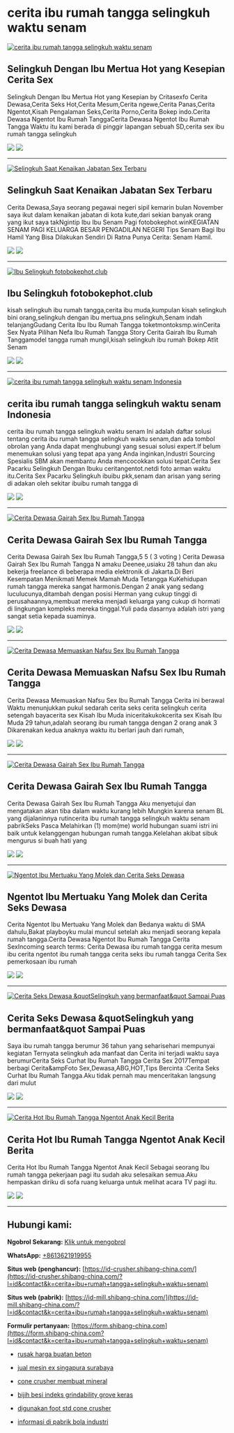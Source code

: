 # cerita ibu rumah tangga selingkuh waktu senam

<a href="https://swt.shibang-china.com/?l=id&img&k=cerita+ibu+rumah+tangga+selingkuh+waktu+senam" target="_blank">![cerita ibu rumah tangga selingkuh waktu senam](http://static.shibang-china.com/all-800x300/955.jpg)</a>

## Selingkuh Dengan Ibu Mertua Hot yang Kesepian Cerita Sex
Selingkuh Dengan Ibu Mertua Hot yang Kesepian by Critasexfo Cerita Dewasa,Cerita Seks Hot,Cerita Mesum,Cerita ngewe,Cerita Panas,Cerita Ngentot,Kisah Pengalaman Seks,Cerita Porno,Cerita Bokep indo.Cerita Dewasa Ngentot Ibu Rumah TanggaCerita Dewasa Ngentot Ibu Rumah Tangga Waktu itu kami berada di pinggir lapangan sebuah SD,cerita sex ibu rumah tangga selingkuh


<a href="https://whatsapp.shibangsoft.com/WhatsApp.php" target="_blank" title="WhatsApp">![](http://static.shibang-china.com/icon/whatsapp.png)</a> <a href="https://swt.shibang-china.com/?l=id&icon&k=cerita+ibu+rumah+tangga+selingkuh+waktu+senam" target="_blank">![](http://static.shibang-china.com/icon/chat-id.png)</a>

---

<a href="https://swt.shibang-china.com/?l=id&img&k=cerita+ibu+rumah+tangga+selingkuh+waktu+senam" target="_blank">![Selingkuh Saat Kenaikan Jabatan Sex Terbaru](http://static.shibang-china.com/all-800x300/1139.jpg)</a>

## Selingkuh Saat Kenaikan Jabatan Sex Terbaru
Cerita Dewasa,Saya seorang pegawai negeri sipil kemarin bulan November saya ikut dalam kenaikan jabatan di kota kute,dari sekian banyak orang yang ikut saya takNgintip Ibu Ibu Senam Pagi fotobokephot.winKEGIATAN SENAM PAGI KELUARGA BESAR PENGADILAN NEGERI Tips Senam Bagi Ibu Hamil Yang Bisa Dilakukan Sendiri Di Ratna Punya Cerita: Senam Hamil.


<a href="https://whatsapp.shibangsoft.com/WhatsApp.php" target="_blank" title="WhatsApp">![](http://static.shibang-china.com/icon/whatsapp.png)</a> <a href="https://swt.shibang-china.com/?l=id&icon&k=cerita+ibu+rumah+tangga+selingkuh+waktu+senam" target="_blank">![](http://static.shibang-china.com/icon/chat-id.png)</a>

---

<a href="https://swt.shibang-china.com/?l=id&img&k=cerita+ibu+rumah+tangga+selingkuh+waktu+senam" target="_blank">![Ibu Selingkuh fotobokephot.club](http://static.shibang-china.com/all-800x300/1399.jpg)</a>

## Ibu Selingkuh fotobokephot.club
kisah selingkuh ibu rumah tangga,cerita ibu muda,kumpulan kisah selingkuh bini orang,selingkuh dengan ibu mertua,pns selingkuh,Senam indah telanjangGudang Cerita Ibu Ibu Rumah Tangga toketmontoksmp.winCerita Sex Nyata Pilihan Nefa Ibu Rumah Tangga Story Cerita Gairah Ibu Rumah Tanggamodel tangga rumah mungil,kisah selingkuh ibu rumah Bokep Atlit Senam


<a href="https://whatsapp.shibangsoft.com/WhatsApp.php" target="_blank" title="WhatsApp">![](http://static.shibang-china.com/icon/whatsapp.png)</a> <a href="https://swt.shibang-china.com/?l=id&icon&k=cerita+ibu+rumah+tangga+selingkuh+waktu+senam" target="_blank">![](http://static.shibang-china.com/icon/chat-id.png)</a>

---

<a href="https://swt.shibang-china.com/?l=id&img&k=cerita+ibu+rumah+tangga+selingkuh+waktu+senam" target="_blank">![cerita ibu rumah tangga selingkuh waktu senam Indonesia](http://static.shibang-china.com/all-800x300/1405.jpg)</a>

## cerita ibu rumah tangga selingkuh waktu senam Indonesia
cerita ibu rumah tangga selingkuh waktu senam Ini adalah daftar solusi tentang cerita ibu rumah tangga selingkuh waktu senam,dan ada tombol obrolan yang Anda dapat menghubungi yang sesuai solusi expert.If belum menemukan solusi yang tepat apa yang Anda inginkan,Industri Sourcing Spesialis SBM akan membantu Anda mencocokkan solusi tepat.Cerita Sex Pacarku Selingkuh Dengan Ibuku ceritangentot.netdi foto arman waktu itu.Cerita Sex Pacarku Selingkuh ibuibu pkk,senam dan arisan yang sering di adakan oleh sekitar ibuibu rumah tangga di


<a href="https://whatsapp.shibangsoft.com/WhatsApp.php" target="_blank" title="WhatsApp">![](http://static.shibang-china.com/icon/whatsapp.png)</a> <a href="https://swt.shibang-china.com/?l=id&icon&k=cerita+ibu+rumah+tangga+selingkuh+waktu+senam" target="_blank">![](http://static.shibang-china.com/icon/chat-id.png)</a>

---

<a href="https://swt.shibang-china.com/?l=id&img&k=cerita+ibu+rumah+tangga+selingkuh+waktu+senam" target="_blank">![Cerita Dewasa Gairah Sex Ibu Rumah Tangga](http://static.shibang-china.com/all-800x300/1371.jpg)</a>

## Cerita Dewasa Gairah Sex Ibu Rumah Tangga
Cerita Dewasa Gairah Sex Ibu Rumah Tangga,5 5 ( 3 voting ) Cerita Dewasa Gairah Sex Ibu Rumah Tangga N amaku Deenee,usiaku 28 tahun dan aku bekerja freelance di beberapa media elektronik di Jakarta.Di Beri Kesempatan Menikmati Memek Mamah Muda Tetangga KuKehidupan rumah tangga mereka sangat harmonis.Dengan 2 anak yang sedang luculucunya,ditambah dengan posisi Herman yang cukup tinggi di perusahaannya,membuat mereka menjadi keluarga yang cukup di hormati di lingkungan kompleks mereka tinggal.Yuli pada dasarnya adalah istri yang sangat setia kepada suaminya.


<a href="https://whatsapp.shibangsoft.com/WhatsApp.php" target="_blank" title="WhatsApp">![](http://static.shibang-china.com/icon/whatsapp.png)</a> <a href="https://swt.shibang-china.com/?l=id&icon&k=cerita+ibu+rumah+tangga+selingkuh+waktu+senam" target="_blank">![](http://static.shibang-china.com/icon/chat-id.png)</a>

---

<a href="https://swt.shibang-china.com/?l=id&img&k=cerita+ibu+rumah+tangga+selingkuh+waktu+senam" target="_blank">![Cerita Dewasa Memuaskan Nafsu Sex Ibu Rumah Tangga](http://static.shibang-china.com/all-800x300/108.jpg)</a>

## Cerita Dewasa Memuaskan Nafsu Sex Ibu Rumah Tangga
Cerita Dewasa Memuaskan Nafsu Sex Ibu Rumah Tangga Cerita ini berawal Waktu menunjukkan pukul sedarah cerita seks cerita selingkuh cerita setengah bayacerita sex Kisah Ibu Muda iniceritakukokcerita sex Kisah Ibu Muda 29 tahun,adalah seorang ibu rumah tangga dengan 2 orang anak 3 Dikarenakan kedua anaknya waktu itu berlari jauh dari rumah,


<a href="https://whatsapp.shibangsoft.com/WhatsApp.php" target="_blank" title="WhatsApp">![](http://static.shibang-china.com/icon/whatsapp.png)</a> <a href="https://swt.shibang-china.com/?l=id&icon&k=cerita+ibu+rumah+tangga+selingkuh+waktu+senam" target="_blank">![](http://static.shibang-china.com/icon/chat-id.png)</a>

---

<a href="https://swt.shibang-china.com/?l=id&img&k=cerita+ibu+rumah+tangga+selingkuh+waktu+senam" target="_blank">![Cerita Dewasa Gairah Sex Ibu Rumah Tangga](http://static.shibang-china.com/all-800x300/674.jpg)</a>

## Cerita Dewasa Gairah Sex Ibu Rumah Tangga
Cerita Dewasa Gairah Sex Ibu Rumah Tangga Aku menyetujui dan mengatakan akan tiba dalam waktu kurang lebih Mungkin karena senam BL yang dijalaninnya rutincerita ibu rumah tangga selingkuh waktu senam pabrikSeks Pasca Melahirkan (1) mom(me) world hubungan suami istri ini baik untuk kelanggengan hubungan rumah tangga.Kelelahan akibat sibuk mengurus si buah hati yang


<a href="https://whatsapp.shibangsoft.com/WhatsApp.php" target="_blank" title="WhatsApp">![](http://static.shibang-china.com/icon/whatsapp.png)</a> <a href="https://swt.shibang-china.com/?l=id&icon&k=cerita+ibu+rumah+tangga+selingkuh+waktu+senam" target="_blank">![](http://static.shibang-china.com/icon/chat-id.png)</a>

---

<a href="https://swt.shibang-china.com/?l=id&img&k=cerita+ibu+rumah+tangga+selingkuh+waktu+senam" target="_blank">![Ngentot Ibu Mertuaku Yang Molek dan Cerita Seks Dewasa](http://static.shibang-china.com/all-800x300/1141.jpg)</a>

## Ngentot Ibu Mertuaku Yang Molek dan Cerita Seks Dewasa
Cerita Ngentot Ibu Mertuaku Yang Molek dan Bedanya waktu di SMA dahulu,Bakat playboyku mulai muncul setelah aku menjadi seorang kepala rumah tangga.Cerita Dewasa Ngentot Ibu Rumah Tangga Cerita SexIncoming search terms: Cerita Dewasa ibu rumah tangga cerita mesum ibu cerita ngentot ibu rumah tangga cerita seks ibu rumah tangga Cerita Sex pemerkosaan ibu rumah


<a href="https://whatsapp.shibangsoft.com/WhatsApp.php" target="_blank" title="WhatsApp">![](http://static.shibang-china.com/icon/whatsapp.png)</a> <a href="https://swt.shibang-china.com/?l=id&icon&k=cerita+ibu+rumah+tangga+selingkuh+waktu+senam" target="_blank">![](http://static.shibang-china.com/icon/chat-id.png)</a>

---

<a href="https://swt.shibang-china.com/?l=id&img&k=cerita+ibu+rumah+tangga+selingkuh+waktu+senam" target="_blank">![Cerita Seks Dewasa &quotSelingkuh yang bermanfaat&quot Sampai Puas](http://static.shibang-china.com/all-800x300/274.jpg)</a>

## Cerita Seks Dewasa &quotSelingkuh yang bermanfaat&quot Sampai Puas
Saya ibu rumah tangga berumur 36 tahun yang seharisehari mempunyai kegiatan Ternyata selingkuh ada manfaat dan Cerita ini terjadi waktu saya berumurCerita Seks Curhat Ibu Rumah Tangga Cerita Sex 2017Tempat berbagi Cerita&ampFoto Sex,Dewasa,ABG,HOT,Tips Bercinta :Cerita Seks Curhat Ibu Rumah Tangga.Aku tidak pernah mau menceritakan langsung dari mulut


<a href="https://whatsapp.shibangsoft.com/WhatsApp.php" target="_blank" title="WhatsApp">![](http://static.shibang-china.com/icon/whatsapp.png)</a> <a href="https://swt.shibang-china.com/?l=id&icon&k=cerita+ibu+rumah+tangga+selingkuh+waktu+senam" target="_blank">![](http://static.shibang-china.com/icon/chat-id.png)</a>

---

<a href="https://swt.shibang-china.com/?l=id&img&k=cerita+ibu+rumah+tangga+selingkuh+waktu+senam" target="_blank">![Cerita Hot Ibu Rumah Tangga Ngentot Anak Kecil Berita](http://static.shibang-china.com/all-800x300/295.jpg)</a>

## Cerita Hot Ibu Rumah Tangga Ngentot Anak Kecil Berita
Cerita Hot Ibu Rumah Tangga Ngentot Anak Kecil Sebagai seorang Ibu rumah tangga pekerjaan pagi itu sudah aku selesaikan semua.Aku hempaskan diriku di sofa ruang keluarga untuk melihat acara TV pagi itu.

<a href="https://whatsapp.shibangsoft.com/WhatsApp.php" target="_blank" title="WhatsApp">![](http://static.shibang-china.com/icon/whatsapp.png)</a> <a href="https://swt.shibang-china.com/?l=id&icon&k=cerita+ibu+rumah+tangga+selingkuh+waktu+senam" target="_blank">![](http://static.shibang-china.com/icon/chat-id.png)</a>

---
## Hubungi kami:

**Ngobrol Sekarang:** [Klik untuk mengobrol](https://swt.shibang-china.com?l=id&contact&k=cerita+ibu+rumah+tangga+selingkuh+waktu+senam)

**WhatsApp:**  [+8613621919955](https://whatsapp.shibangsoft.com/WhatsApp.php)

**Situs web (penghancur):** [https://id-crusher.shibang-china.com/](https://id-crusher.shibang-china.com/?l=id&contact&k=cerita+ibu+rumah+tangga+selingkuh+waktu+senam)

**Situs web (pabrik):** [https://id-mill.shibang-china.com/](https://id-mill.shibang-china.com/?l=id&contact&k=cerita+ibu+rumah+tangga+selingkuh+waktu+senam)

**Formulir pertanyaan:** [https://form.shibang-china.com](https://form.shibang-china.com?l=id&contact&k=cerita+ibu+rumah+tangga+selingkuh+waktu+senam)

* [rusak harga buatan beton](../45/rusak%20harga%20buatan%20beton.md)

* [jual mesin ex singapura surabaya](../42/jual%20mesin%20ex%20singapura%20surabaya.md)

* [cone crusher membuat mineral](../50/cone%20crusher%20membuat%20mineral.md)

* [bijih besi indeks grindability grove keras](../44/bijih%20besi%20indeks%20grindability%20grove%20keras.md)

* [digunakan foot std cone crusher](../49/digunakan%20foot%20std%20cone%20crusher.md)

* [informasi di pabrik bola industri](../43/informasi%20di%20pabrik%20bola%20industri.md)